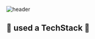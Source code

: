 ![header](https://capsule-render.vercel.app/api?type=venom&height=200&color=gradient&text=Welcome&reversal=false&fontColor=black&textBg=false&fontAlign=50)

## 🔨 used a TechStack 🔨
<div style="display:flex; flex-direction:column; align-items:flex-start;">

</div>


<!-- ![Anurag's GitHub stats](https://github-readme-stats.vercel.app/api?username=hwan20c&show_icons=true&theme=radical) -->
